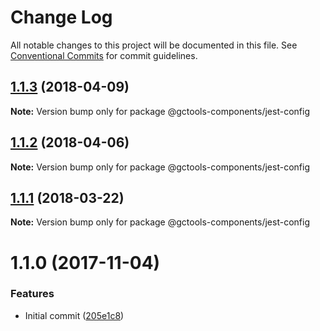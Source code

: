 # Change Log

All notable changes to this project will be documented in this file.
See [Conventional Commits](https://conventionalcommits.org) for commit guidelines.

<a name="1.1.3"></a>
## [1.1.3](https://github.com/gctools-outilsgc/gctools-components/compare/@gctools-components/jest-config@1.1.0...@gctools-components/jest-config@1.1.3) (2018-04-09)




**Note:** Version bump only for package @gctools-components/jest-config

<a name="1.1.2"></a>
## [1.1.2](https://github.com/gctools-outilsgc/gctools-components/compare/@gctools-components/jest-config@1.1.1...@gctools-components/jest-config@1.1.2) (2018-04-06)




**Note:** Version bump only for package @gctools-components/jest-config

<a name="1.1.1"></a>
## [1.1.1](https://github.com/gctools-outilsgc/gctools-components/compare/@gctools-components/jest-config@1.1.0...@gctools-components/jest-config@1.1.1) (2018-03-22)




**Note:** Version bump only for package @gctools-components/jest-config

<a name="1.1.0"></a>
# 1.1.0 (2017-11-04)


### Features

* Initial commit ([205e1c8](https://github.com/gctools-outilsgc/gctools-components/commit/205e1c8))
